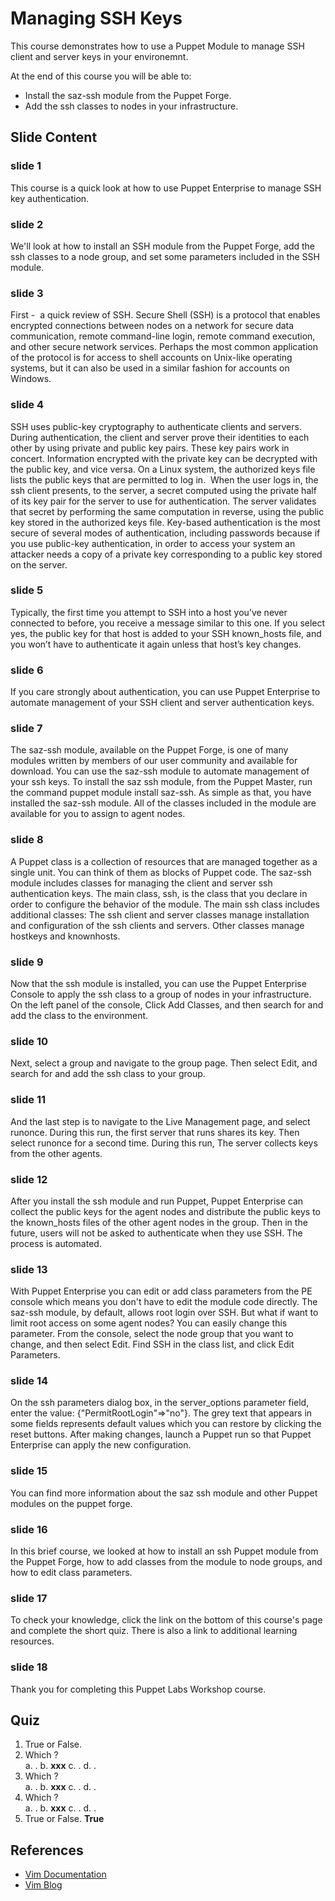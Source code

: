 # Managing SSH Keys

This course demonstrates how to use a Puppet Module to manage SSH client and server keys in your environemnt.  

At the end of this course you will be able to:

* Install the saz-ssh module from the Puppet Forge.
* Add the ssh classes to nodes in your infrastructure. 

## Slide Content

### slide 1
This course is a quick look at how to use Puppet Enterprise to manage SSH key authentication. 


### slide 2
We'll look at how to install an SSH module from the Puppet Forge, add the ssh classes to a node group, and set some parameters included in the SSH module. 
### slide 3
First -  a quick review of SSH. Secure Shell (SSH) is a protocol that enables encrypted connections between nodes on a network for secure data communication, remote command-line login, remote command execution, and other secure network services. Perhaps the most common application of the protocol is for access to shell accounts on Unix-like operating systems, but it can also be used in a similar fashion for accounts on Windows.  

### slide 4SSH uses public-key cryptography to authenticate clients and servers. During authentication, the client and server prove their identities to each other by using private and public key pairs. These key pairs work in concert. Information encrypted with the private key can be decrypted with the public key, and vice versa. On a Linux system, the authorized keys file lists the public keys that are permitted to log in.  When the user logs in, the ssh client presents, to the server, a secret computed using the private half of its key pair for the server to use for authentication. The server validates that secret by performing the same computation in reverse, using the public key stored in the authorized keys file. Key-based authentication is the most secure of several modes of authentication, including passwords because if you use public-key authentication, in order to access your system an attacker needs a copy of a private key corresponding to a public key stored on the server.
 

### slide 5
Typically, the first time you attempt to SSH into a host you’ve never connected to before, you receive a message similar to this one. If you select yes, the public key for that host is added to your SSH known_hosts file, and you won’t have to authenticate it again unless that host’s key changes.

### slide 6
If you care strongly about authentication, you can use Puppet Enterprise to automate management of your SSH client and server authentication keys. 

### slide 7
The saz-ssh module, available on the Puppet Forge, is one of many modules written by members of our user community and available for download. You can use the saz-ssh module to automate management of your ssh keys. To install the saz ssh module, from the Puppet Master, run the command puppet module install saz-ssh.  As simple as that, you have installed the saz-ssh module. All of the classes included in the module are available for you to assign to agent nodes.

### slide 8
A Puppet class is a collection of resources that are managed together as a single unit. You can think of them as blocks of Puppet code. The saz-ssh module includes classes for managing the client and server ssh authentication keys.  The main class, ssh, is the class that you declare in order to configure the behavior of the module. The main ssh class includes  additional classes:  The ssh client and server classes manage installation and configuration of the ssh clients and servers. Other classes manage hostkeys and knownhosts.

### slide 9
Now that the ssh module is installed, you can use the Puppet Enterprise Console to apply the ssh class to  a group of nodes in your infrastructure.  On the left panel of the console, Click Add Classes, and then search for and add the class to the environment. 

### slide 10
Next, select a group and navigate to the group page. Then select Edit, and search for and add the ssh class to your group. 

### slide 11
And the last step is to navigate to the Live Management page, and select runonce. During this run, the first server that runs shares its key. Then select runonce for a second time. During this run, The server collects keys from the other agents. 

### slide 12
After you install the ssh module and run Puppet, Puppet Enterprise can collect the public keys for the agent nodes and distribute the public keys to the known_hosts files of the other agent nodes in the group. Then in the future, users will not be asked to authenticate when they use SSH. The process is automated.

### slide 13
With Puppet Enterprise you can edit or add class parameters from the PE console which means you don't have to edit the module code directly. The saz-ssh module, by default, allows root login over SSH. But what if want to limit root access on some agent nodes? You can easily change this parameter. From the console, select the node group that you want to change, and then select Edit. Find SSH in the class list, and click Edit Parameters.   

### slide 14
On the ssh parameters dialog box, in the server_options parameter field, enter the value: {"PermitRootLogin"=>"no"}. The grey text that appears in some fields represents default values which you can restore by clicking the reset buttons. After making changes, launch a Puppet run so that Puppet Enterprise can apply the new configuration. 

### slide 15
You can find more information about the saz ssh module and other Puppet modules on the puppet forge.

### slide 16
In this brief course, we looked at how to install an ssh Puppet module from the Puppet Forge, how to add classes from the module to node groups, and how to edit class parameters. 

### slide 17
To check your knowledge, click the link on the bottom of this course's page and complete the short quiz. There is also a link to additional learning resources.

### slide 18
Thank you for completing this Puppet Labs Workshop course.



## Quiz
1. True or False. 
2. Which ?  
	a. .
	b. **xxx**
	c. .
	d. .
3. Which ?  
	a. .
	b. **xxx**
	c. .
	d. .
4. Which ?  
	a. .
	b. **xxx**
	c. .
	d. .
5. True or False. 
	**True**

## References
* [Vim Documentation](http://www.vim.org/docs)
* [Vim Blog](http://puppetlabs.com/blog/vim-tool-for-learning-puppet)
